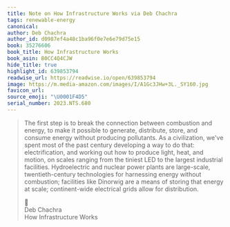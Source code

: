 ```yaml
---
title: Note on How Infrastructure Works via Deb Chachra
tags: renewable-energy
canonical:
author: Deb Chachra
author_id: d0987ef4a48c1ba96f0e7e6e79d75e15
book: 35276606
book_title: How Infrastructure Works
book_asin: B0CC4Q4CJW
hide_title: true
highlight_id: 639853794
readwise_url: https://readwise.io/open/639853794
image: https://m.media-amazon.com/images/I/A1Gc3JHw+3L._SY160.jpg
favicon_url:
source_emoji: "\U0001F4D5"
serial_number: 2023.NTS.680
---
```

> The first step is to break the connection between combustion and energy, to make it possible to generate, distribute, store, and consume energy without producing pollutants. As a civilization, we've spent most of the past century developing a way to do that: electrification, and working out how to produce light, heat, and motion, on scales ranging from the tiniest LED to the largest industrial facilities. Hydroelectric and nuclear power plants are large-scale, twentieth-century technologies for harnessing energy without combustion; facilities like Dinorwig are a means of storing that energy at scale; continent-wide electrical grids allow for distribution.
> <div class="quoteback-footer"><div class="quoteback-avatar"><span class="mini-emoji"> 📕</span></div><div class="quoteback-metadata"><div class="metadata-inner"><span style="display:none">FROM:</span><div aria-label="Deb Chachra" class="quoteback-author"> Deb Chachra</div><div aria-label="How Infrastructure Works" class="quoteback-title"> How Infrastructure Works</div></div></div></div>
